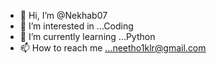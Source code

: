 - 👋 Hi, I’m @Nekhab07
- 👀 I’m interested in ...Coding
- 🌱 I’m currently learning ...Python
- 📫 How to reach me ...neetho1klr@gmail.com

<!---
Nekhab07/Nekhab07 is a ✨ special ✨ repository because its `README.md` (this file) appears on your GitHub profile.
You can click the Preview link to take a look at your changes.
--->
